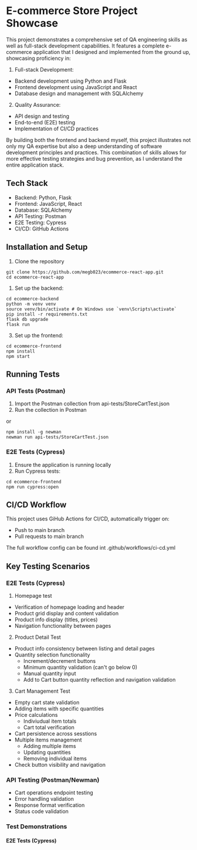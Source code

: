 # E-commerce Store Project Showcase

This project demonstrates a comprehensive set of QA engineering skills as well as full-stack development capabilities. It features a complete e-commerce application that I designed and implemented from the ground up, showcasing proficiency in:

1. Full-stack Development:

- Backend development using Python and Flask
- Frontend development using JavaScript and React
- Database design and management with SQLAlchemy


2. Quality Assurance:

- API design and testing
- End-to-end (E2E) testing
- Implementation of CI/CD practices

By building both the frontend and backend myself, this project illustrates not only my QA expertise but also a deep understanding of software development principles and practices. This combination of skills allows for more effective testing strategies and bug prevention, as I understand the entire application stack.

## Tech Stack

- Backend: Python, Flask
- Frontend: JavaScript, React
- Database: SQLAlchemy
- API Testing: Postman
- E2E Testing: Cypress
- CI/CD: GitHub Actions

## Installation and Setup

1. Clone the repository

```
git clone https://github.com/megb023/ecommerce-react-app.git
cd ecommerce-react-app
```
1. Set up the backend:

```
cd ecommerce-backend
python -m venv venv
source venv/bin/activate # On Windows use `venv\Scripts\activate`
pip install -r requirements.txt
flask db upgrade
flask run
```
3. Set up the frontend:

```
cd ecommerce-frontend
npm install
npm start
```

## Running Tests
### API Tests (Postman)
1. Import the Postman collection from api-tests/StoreCartTest.json
2. Run the collection in Postman

or

```
npm install -g newman
newman run api-tests/StoreCartTest.json
```

### E2E Tests (Cypress)
1. Ensure the application is running locally
2. Run Cypress tests:
```
cd ecommerce-frontend
npm run cypress:open
```
## CI/CD Workflow
This project uses GiHub Actions for CI/CD, automatically trigger on:
- Push to main branch
- Pull requests to main branch

The full workflow config can be found int .github/workflows/ci-cd.yml

## Key Testing Scenarios

### E2E Tests (Cypress)

1. Homepage test
- Verification of homepage loading and header
- Product grid display and content validation
- Product info display (titles, prices)
- Navigation functionality between pages

2. Product Detail Test
- Product info consistency between listing and detail pages
- Quantity selection functionality
  - Increment/decrement buttons
  - Minimum quantity validation (can't go below 0)
  - Manual quantity input
  - Add to Cart button quantity reflection and navigation validation

3. Cart Management Test
- Empty cart state validation
- Adding items with specific quantities
- Price calculations
  - Indiviudual item totals
  - Cart total verification
- Cart persistence across sesstions
- Multiple items management
  - Adding multiple items
  - Updating quantities
  - Removing individual items
- Check button visibility and navigation

### API Testing (Postman/Newman)

- Cart operations endpoint testing
- Error handling validation
- Response format verification
- Status code validation

### Test Demonstrations
#### E2E Tests (Cypress)

